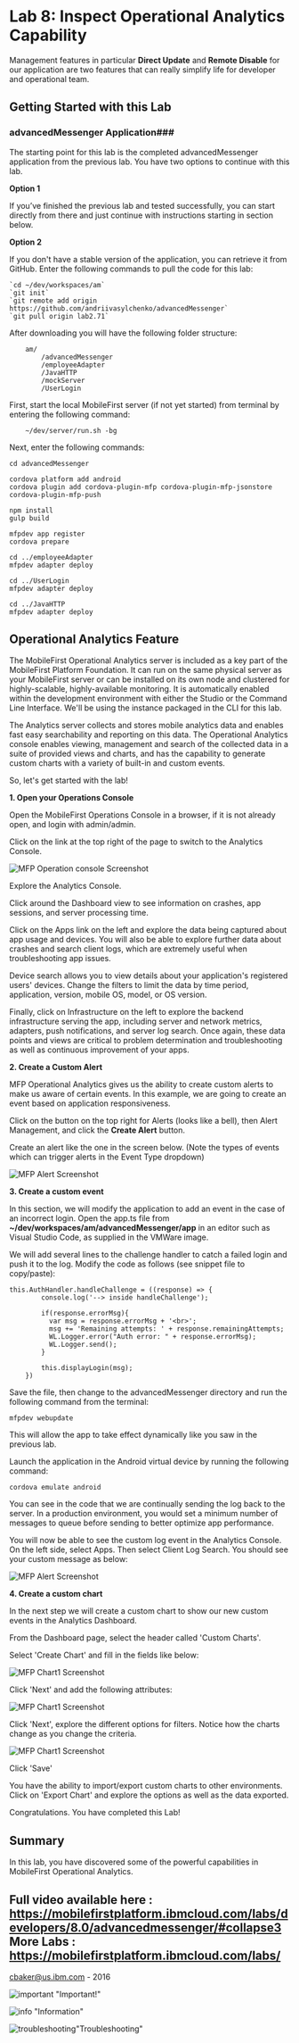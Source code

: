 # Lab 8: Inspect Operational Analytics Capability #

Management features in particular **Direct Update** and **Remote Disable** for our application are two features that can really simplify life for developer and operational team.

## Getting Started with this Lab

###  advancedMessenger Application###

The starting point for this lab is the completed advancedMessenger application from the previous lab.  You have two options to continue with this lab.  

**Option 1**

If you’ve finished the previous lab and tested successfully, you can start directly from there and just continue with instructions starting in section below.

**Option 2**

If you don't have a stable version of the application, you can retrieve it from GitHub.
Enter the following commands to pull the code for this lab:

```
`cd ~/dev/workspaces/am`
`git init`  
`git remote add origin https://github.com/andriivasylchenko/advancedMessenger`  
`git pull origin lab2.71`
```
After downloading you will have the following folder structure:

```
    am/
        /advancedMessenger
        /employeeAdapter
        /JavaHTTP
        /mockServer
        /UserLogin
```

First, start the local MobileFirst server (if not yet started) from terminal by entering the following command:

```
	~/dev/server/run.sh -bg

```
Next, enter the following commands:

```
cd advancedMessenger

cordova platform add android
cordova plugin add cordova-plugin-mfp cordova-plugin-mfp-jsonstore cordova-plugin-mfp-push

npm install
gulp build

mfpdev app register
cordova prepare

cd ../employeeAdapter
mfpdev adapter deploy

cd ../UserLogin
mfpdev adapter deploy

cd ../JavaHTTP
mfpdev adapter deploy
```

## Operational Analytics Feature ##

The MobileFirst Operational Analytics server is included as a key part of the MobileFirst Platform Foundation. It can run on the same physical server as your MobileFirst server or can be installed on its own node and clustered for highly-scalable, highly-available monitoring. It is automatically enabled within the development environment with either the Studio or the Command Line Interface. We'll be using the instance packaged in the CLI for this lab.

The Analytics server collects and stores mobile analytics data and enables fast easy searchability and reporting on this data.  The Operational Analytics console enables viewing, management and search of the collected data in a suite of provided views and charts, and has the capability to generate custom charts with a variety of built-in and custom events.

So, let's get started with the lab!

**1. Open your Operations Console**

Open the MobileFirst Operations Console in a browser, if it is not already open, and login with admin/admin.

Click on the link at the top right of the page to switch to the Analytics Console.

![MFP Operation console Screenshot](images/MainConsole1.PNG)

Explore the Analytics Console.

Click around the Dashboard view to see information on crashes, app sessions, and server processing time.

Click on the Apps link on the left and explore the data being captured about app usage and devices.  You will also be able to explore further data about crashes and search client logs, which are extremely useful when troubleshooting app issues.

Device search allows you to view details about your application's registered users' devices.  Change the filters to limit the data by time period, application, version, mobile OS, model, or OS version.  

Finally, click on Infrastructure on the left to explore the backend infrastructure serving the app, including server and network metrics, adapters, push notifications, and server log search.  Once again, these data points and views are critical to problem determination and troubleshooting as well as continuous improvement of your apps.

**2. Create a Custom Alert**

MFP Operational Analytics gives us the ability to create custom alerts to make us aware of certain events.  In this example, we are going to create an event based on application responsiveness.

Click on the button on the top right for Alerts (looks like a bell), then Alert Management, and click the **Create Alert** button.

Create an alert like the one in the screen below. (Note the types of events which can trigger alerts in the Event Type dropdown)

![MFP Alert Screenshot](images/Alert1.PNG)


**3. Create a custom event**

In this section, we will modify the application to add an event in the case of an incorrect login.
Open the app.ts file from **~/dev/workspaces/am/advancedMessenger/app** in an editor such as Visual Studio Code, as supplied in the VMWare image.

We will add several lines to the challenge handler to catch a failed login and push it to the log.
Modify the code as follows (see snippet file to copy/paste):

```
this.AuthHandler.handleChallenge = ((response) => {
        console.log('--> inside handleChallenge');

        if(response.errorMsg){
          var msg = response.errorMsg + '<br>';
          msg += 'Remaining attempts: ' + response.remainingAttempts;
          WL.Logger.error("Auth error: " + response.errorMsg);
          WL.Logger.send();
        }

        this.displayLogin(msg);
    })
```
Save the file, then change to the advancedMessenger directory and run the following command from the terminal:
```
mfpdev webupdate
```
This will allow the app to take effect dynamically like you saw in the previous lab.

Launch the application in the Android virtual device by running the following command:

```
cordova emulate android
```

You can see in the code that we are continually sending the log back to the server.  In a production environment, you would set a minimum number of messages to queue before sending to better optimize app performance.

You will now be able to see the custom log event in the Analytics Console.
On the left side, select Apps.
Then select Client Log Search.
You should see your custom message as below:

![MFP Alert Screenshot](images/ClientLogs.PNG)

**4. Create a custom chart**

In the next step we will create a custom chart to show our new custom events in the Analytics Dashboard.

From the Dashboard page, select the header called 'Custom Charts'.

Select 'Create Chart' and fill in the fields like below:

![MFP Chart1 Screenshot](images/CustomChart1.PNG)

Click 'Next' and add the following attributes:

![MFP Chart1 Screenshot](images/CustomChart2PNG.PNG)

Click 'Next', explore the different options for filters.  Notice how the charts change as you change the criteria.

![MFP Chart1 Screenshot](images/CustomChartsFilter.PNG)

Click 'Save'

You have the ability to import/export custom charts to other environments.  Click on 'Export Chart' and explore the options as well as the data exported.

Congratulations.  You have completed this Lab!

## Summary ##

In this lab, you have discovered some of the powerful capabilities in MobileFirst Operational Analytics.

**Full video available here :** https://mobilefirstplatform.ibmcloud.com/labs/developers/8.0/advancedmessenger/#collapse3
**More Labs :** https://mobilefirstplatform.ibmcloud.com/labs/
--
cbaker@us.ibm.com - 2016


![important](../common/important.png) "Important!"

![info](../common/info.png) "Information"

![troubleshooting](../common/troubleshooting.png)"Troubleshooting"
